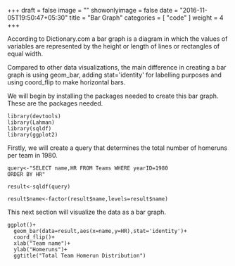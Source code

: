+++
draft = false
image = ""
showonlyimage = false
date = "2016-11-05T19:50:47+05:30"
title = "Bar Graph"
categories = [ "code" ]
weight = 4
+++

According to Dictionary.com a bar graph is a diagram in which the values of variables are represented by the height or length of lines or rectangles of equal width.

<!--more-->

Compared to other data visualizations, the main difference in creating a bar graph is using geom_bar, adding stat='identity' for labelling purposes and using coord_flip to make horizontal bars.

We will begin by installing the packages needed to create this bar graph. These are the packages needed. 

```{r}
library(devtools)
library(Lahman)
library(sqldf)
library(ggplot2)
 ```
Firstly, we will create a query that determines the total number of homeruns per team in 1980.

```{r}
query<-"SELECT name,HR FROM Teams WHERE yearID=1980
ORDER BY HR"

result<-sqldf(query)

result$name<-factor(result$name,levels=result$name)
```
This next section will visualize the data as a bar graph.

```{r}
ggplot()+
  geom_bar(data=result,aes(x=name,y=HR),stat='identity')+
  coord_flip()+
  xlab("Team name")+
  ylab("Homeruns")+
  ggtitle("Total Team Homerun Distribution")
  ```
  